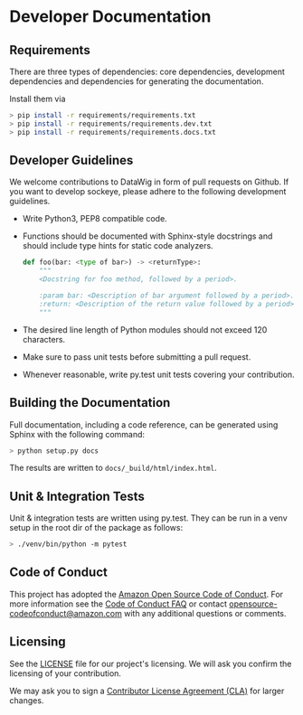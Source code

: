 # Developer Documentation

## Requirements



There are three types of dependencies: core dependencies, development dependencies and dependencies for generating the documentation.

Install them via

```bash
> pip install -r requirements/requirements.txt
> pip install -r requirements/requirements.dev.txt
> pip install -r requirements/requirements.docs.txt
```


## Developer Guidelines

We welcome contributions to DataWig in form of pull requests on Github.
If you want to develop sockeye, please adhere to the following development guidelines.


 * Write Python3, PEP8 compatible code.

 * Functions should be documented with Sphinx-style docstrings and
   should include type hints for static code analyzers.

    ```python
    def foo(bar: <type of bar>) -> <returnType>:
        """
        <Docstring for foo method, followed by a period>.

        :param bar: <Description of bar argument followed by a period>.
        :return: <Description of the return value followed by a period>.
        """
    ```

 * The desired line length of Python modules should not exceed 120 characters.

 * Make sure to pass unit tests before submitting a pull request.

 * Whenever reasonable, write py.test unit tests covering your contribution.

## Building the Documentation
Full documentation, including a code reference, can be generated using Sphinx with the following command:

```bash
> python setup.py docs
```
The results are written to ```docs/_build/html/index.html```.


## Unit & Integration Tests
Unit & integration tests are written using py.test.
They can be run in a venv setup in the root dir of the package as follows:

```bash
> ./venv/bin/python -m pytest
```

## Code of Conduct
This project has adopted the [Amazon Open Source Code of Conduct](https://aws.github.io/code-of-conduct).
For more information see the [Code of Conduct FAQ](https://aws.github.io/code-of-conduct-faq) or contact
opensource-codeofconduct@amazon.com with any additional questions or comments.


## Licensing

See the [LICENSE](https://github.com/awslabs/datawig/blob/master/LICENSE) file for our project's licensing. We will ask you confirm the licensing of your contribution.

We may ask you to sign a [Contributor License Agreement (CLA)](http://en.wikipedia.org/wiki/Contributor_License_Agreement) for larger changes.